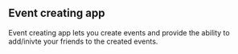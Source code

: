 ## Event creating app

Event creating app lets you create events and provide the ability to add/inivte your friends to the created events.




